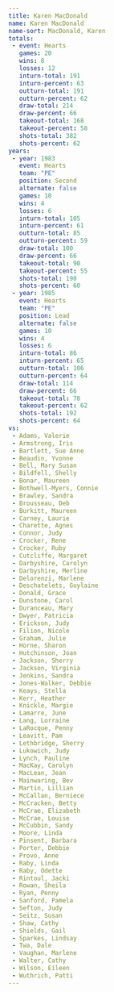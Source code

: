 ```yaml
---
title: Karen MacDonald
name: Karen MacDonald
name-sort: MacDonald, Karen
totals:
 - event: Hearts
   games: 20
   wins: 8
   losses: 12
   inturn-total: 191
   inturn-percent: 63
   outturn-total: 191
   outturn-percent: 62
   draw-total: 214
   draw-percent: 66
   takeout-total: 168
   takeout-percent: 58
   shots-total: 382
   shots-percent: 62
years:
 - year: 1983
   event: Hearts
   team: "PE"
   position: Second
   alternate: false
   games: 10
   wins: 4
   losses: 6
   inturn-total: 105
   inturn-percent: 61
   outturn-total: 85
   outturn-percent: 59
   draw-total: 100
   draw-percent: 66
   takeout-total: 90
   takeout-percent: 55
   shots-total: 190
   shots-percent: 60
 - year: 1985
   event: Hearts
   team: "PE"
   position: Lead
   alternate: false
   games: 10
   wins: 4
   losses: 6
   inturn-total: 86
   inturn-percent: 65
   outturn-total: 106
   outturn-percent: 64
   draw-total: 114
   draw-percent: 66
   takeout-total: 78
   takeout-percent: 62
   shots-total: 192
   shots-percent: 64
vs:
 - Adams, Valerie
 - Armstrong, Iris
 - Bartlett, Sue Anne
 - Beaudin, Yvonne
 - Bell, Mary Susan
 - Bildfell, Shelly
 - Bonar, Maureen
 - Bothwell-Myers, Connie
 - Brawley, Sandra
 - Brousseau, Deb
 - Burkitt, Maureen
 - Carney, Laurie
 - Charette, Agnes
 - Connor, Judy
 - Crocker, Rene
 - Crocker, Ruby
 - Cutcliffe, Margaret
 - Darbyshire, Carolyn
 - Darbyshire, Merline
 - Delorenzi, Marlene
 - Deschatelets, Guylaine
 - Donald, Grace
 - Dunstone, Carol
 - Duranceau, Mary
 - Dwyer, Patricia
 - Erickson, Judy
 - Filion, Nicole
 - Graham, Julie
 - Horne, Sharon
 - Hutchinson, Joan
 - Jackson, Sherry
 - Jackson, Virginia
 - Jenkins, Sandra
 - Jones-Walker, Debbie
 - Keays, Stella
 - Kerr, Heather
 - Knickle, Margie
 - Lamarre, June
 - Lang, Lorraine
 - LaRocque, Penny
 - Leavitt, Pam
 - Lethbridge, Sherry
 - Lukowich, Judy
 - Lynch, Pauline
 - MacKay, Carolyn
 - MacLean, Jean
 - Mainwaring, Bev
 - Martin, Lillian
 - McCallan, Berniece
 - McCracken, Betty
 - McCrae, Elizabeth
 - McCrae, Louise
 - McCubbin, Sandy
 - Moore, Linda
 - Pinsent, Barbara
 - Porter, Debbie
 - Provo, Anne
 - Raby, Linda
 - Raby, Odette
 - Rintoul, Jacki
 - Rowan, Sheila
 - Ryan, Penny
 - Sanford, Pamela
 - Sefton, Judy
 - Seitz, Susan
 - Shaw, Cathy
 - Shields, Gail
 - Sparkes, Lindsay
 - Twa, Dale
 - Vaughan, Marlene
 - Walter, Cathy
 - Wilson, Eileen
 - Wuthrich, Patti
---
```

